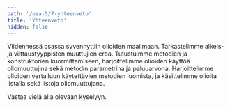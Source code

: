```yaml
---
path: '/osa-5/7-yhteenveto'
title: 'Yhteenveto'
hidden: false
---
```



Viidennessä osassa syvennyttiin olioiden maailmaan. Tarkastelimme alkeis- ja viittaustyyppisten muuttujien eroa. Tutustuimme metodien ja konstruktorien kuormittamiseen, harjoittelimme olioiden käyttöä oliomuuttujina sekä metodin parametrina ja paluuarvona. Harjoittelimme olioiden vertailuun käytettävien metodien luomista, ja käsittelimme olioita listalla sekä listoja oliomuuttujana.


Vastaa vielä alla olevaan kyselyyn.

<quiz id='218bcc82-d583-4718-8680-ab8b7b44dcd3'></quiz>

